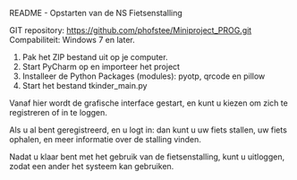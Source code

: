 README - Opstarten van de NS Fietsenstalling

GIT repository: https://github.com/phofstee/Miniproject_PROG.git
Compabiliteit: Windows 7 en later.

1. Pak het ZIP bestand uit op je computer.
2. Start PyCharm op en importeer het project
3. Installeer de Python Packages (modules): pyotp, qrcode en pillow
3. Start het bestand tkinder_main.py

Vanaf hier wordt de grafische interface gestart, en kunt u kiezen om zich te registreren of in te loggen.

Als u al bent geregistreerd, en u logt in: dan kunt u uw fiets stallen, uw fiets ophalen, en meer informatie over de stalling vinden.

Nadat u klaar bent met het gebruik van de fietsenstalling, kunt u uitloggen, zodat een ander het systeem kan gebruiken.
